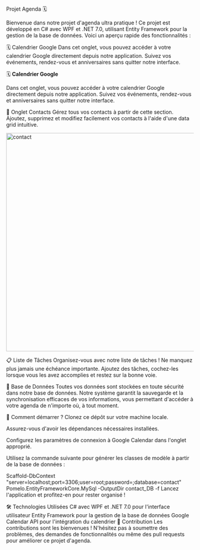 

Projet Agenda 🗓️

Bienvenue dans notre projet d'agenda ultra pratique ! Ce projet est développé en C# avec WPF et .NET 7.0, utilisant Entity Framework pour la gestion de la base de données. Voici un aperçu rapide des fonctionnalités :

🗓️ Calendrier Google
Dans cet onglet, vous pouvez accéder à votre calendrier Google directement depuis notre application. Suivez vos événements, rendez-vous et anniversaires sans quitter notre interface.

🗓️ **Calendrier Google**

Dans cet onglet, vous pouvez accéder à votre calendrier Google directement depuis notre application. Suivez vos événements, rendez-vous et anniversaires sans quitter notre interface.





📇 Onglet Contacts
Gérez tous vos contacts à partir de cette section. Ajoutez, supprimez et modifiez facilement vos contacts à l'aide d'une data grid intuitive.

<img width="587" alt="contact" src="https://github.com/ClementVABRE/calendrier2/assets/45317801/ffcb7222-bfbd-4632-8737-50d39ac69070">

📋 Liste de Tâches
Organisez-vous avec notre liste de tâches ! Ne manquez plus jamais une échéance importante. Ajoutez des tâches, cochez-les lorsque vous les avez accomplies et restez sur la bonne voie.

🔗 Base de Données
Toutes vos données sont stockées en toute sécurité dans notre base de données. Notre système garantit la sauvegarde et la synchronisation efficaces de vos informations, vous permettant d'accéder à votre agenda de n'importe où, à tout moment.

🚀 Comment démarrer ?
Clonez ce dépôt sur votre machine locale.

Assurez-vous d'avoir les dépendances nécessaires installées.

Configurez les paramètres de connexion à Google Calendar dans l'onglet approprié.

Utilisez la commande suivante pour générer les classes de modèle à partir de la base de données :

Scaffold-DbContext "server=localhost;port=3306;user=root;password=;database=contact" Pomelo.EntityFrameworkCore.MySql -OutputDir contact_DB -f
Lancez l'application et profitez-en pour rester organisé !

🛠️ Technologies Utilisées
C# avec WPF et .NET 7.0 pour l'interface utilisateur
Entity Framework pour la gestion de la base de données
Google Calendar API pour l'intégration du calendrier
📝 Contribution
Les contributions sont les bienvenues ! N'hésitez pas à soumettre des problèmes, des demandes de fonctionnalités ou même des pull requests pour améliorer ce projet d'agenda.

